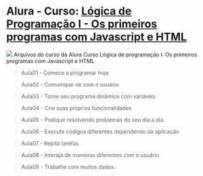 # Alura - Curso: [Lógica de Programação I - Os primeiros programas com Javascript e HTML](https://cursos.alura.com.br/course/logica-programacao-javascript-html)
![](http://www.alura.com.br/assets/api/share/curso-logica-programacao-javascript-html.png)
Arquivos do curso da Alura Curso Lógica de programação I: Os primeiros programas com Javascript e HTML

> Aula01 - Comece a programar hoje


> Aula02 - Comunique-se com o usuário

> Aula03 - Torne seu programa dinâmico com variáveis

> Aula04 - Crie suas próprias funcionalidades

> Aula05 - Pratique resolvendo problemas do seu dia a dia.

> Aula06 - Execute códigos diferentes dependendo da aplicação

> Aula07 - Repita tarefas

> Aula08 - Interaja de maneiras diferentes com o usuário

> Aula09 - Trabalhe com muitos dados.
